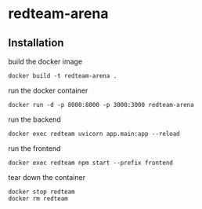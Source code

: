 # redteam-arena


## Installation

build the docker image
```
docker build -t redteam-arena .
```

run the docker container
```
docker run -d -p 8000:8000 -p 3000:3000 redteam-arena
```

run the backend 
```
docker exec redteam uvicorn app.main:app --reload
```


run the frontend
```
docker exec redteam npm start --prefix frontend
```


tear down the container
```
docker stop redteam
docker rm redteam
```




